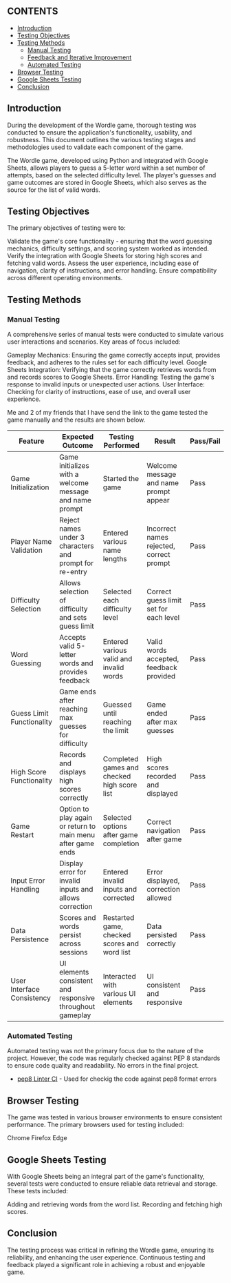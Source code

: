 ## CONTENTS
* [Introduction](#introduction)
* [Testing Objectives](#testing-objectives)
* [Testing Methods](#testing-methods)
  * [Manual Testing](#manual-testing)
  * [Feedback and Iterative Improvement](#feedback-and-iterative-improvement)
  * [Automated Testing](#automated-testing)
* [Browser Testing](#browser-testing)
* [Google Sheets Testing](#google-sheets-testing)
* [Conclusion](#conclusion)

## Introduction

During the development of the Wordle game, thorough testing was conducted to ensure the application's functionality, usability, and robustness. This document outlines the various testing stages and methodologies used to validate each component of the game.

The Wordle game, developed using Python and integrated with Google Sheets, allows players to guess a 5-letter word within a set number of attempts, based on the selected difficulty level. The player's guesses and game outcomes are stored in Google Sheets, which also serves as the source for the list of valid words.

## Testing Objectives

The primary objectives of testing were to:

Validate the game's core functionality - ensuring that the word guessing mechanics, difficulty settings, and scoring system worked as intended.
Verify the integration with Google Sheets for storing high scores and fetching valid words.
Assess the user experience, including ease of navigation, clarity of instructions, and error handling.
Ensure compatibility across different operating environments.

## Testing Methods

### Manual Testing

A comprehensive series of manual tests were conducted to simulate various user interactions and scenarios. Key areas of focus included:

Gameplay Mechanics: Ensuring the game correctly accepts input, provides feedback, and adheres to the rules set for each difficulty level.
Google Sheets Integration: Verifying that the game correctly retrieves words from and records scores to Google Sheets.
Error Handling: Testing the game's response to invalid inputs or unexpected user actions.
User Interface: Checking for clarity of instructions, ease of use, and overall user experience.

Me and 2 of my friends that I have send the link to the game tested the game manually and the results are shown below.

| Feature                    | Expected Outcome                                                  | Testing Performed                                  | Result                                  | Pass/Fail |
|----------------------------|-------------------------------------------------------------------|----------------------------------------------------|-----------------------------------------|-----------|
| Game Initialization        | Game initializes with a welcome message and name prompt           | Started the game                                   | Welcome message and name prompt appear  | Pass      |
| Player Name Validation     | Reject names under 3 characters and prompt for re-entry           | Entered various name lengths                       | Incorrect names rejected, correct prompt | Pass      |
| Difficulty Selection       | Allows selection of difficulty and sets guess limit               | Selected each difficulty level                     | Correct guess limit set for each level   | Pass      |
| Word Guessing              | Accepts valid 5-letter words and provides feedback                 | Entered various valid and invalid words            | Valid words accepted, feedback provided  | Pass      |
| Guess Limit Functionality  | Game ends after reaching max guesses for difficulty               | Guessed until reaching the limit                   | Game ended after max guesses             | Pass      |
| High Score Functionality   | Records and displays high scores correctly                        | Completed games and checked high score list        | High scores recorded and displayed       | Pass      |
| Game Restart               | Option to play again or return to main menu after game ends       | Selected options after game completion             | Correct navigation after game            | Pass      |
| Input Error Handling       | Display error for invalid inputs and allows correction            | Entered invalid inputs and corrected               | Error displayed, correction allowed      | Pass      |
| Data Persistence           | Scores and words persist across sessions                          | Restarted game, checked scores and word list       | Data persisted correctly                 | Pass      |
| User Interface Consistency | UI elements consistent and responsive throughout gameplay         | Interacted with various UI elements                | UI consistent and responsive             | Pass      |

### Automated Testing

Automated testing was not the primary focus due to the nature of the project. However, the code was regularly checked against PEP 8 standards to ensure code quality and readability. No errors in the final project.

* [pep8 Linter CI](https://pep8ci.herokuapp.com/#) - Used for checkig the code against pep8 format errors

## Browser Testing

The game was tested in various browser environments to ensure consistent performance. The primary browsers used for testing included:

Chrome
Firefox
Edge

## Google Sheets Testing

With Google Sheets being an integral part of the game's functionality, several tests were conducted to ensure reliable data retrieval and storage. These tests included:

Adding and retrieving words from the word list.
Recording and fetching high scores.

## Conclusion
The testing process was critical in refining the Wordle game, ensuring its reliability, and enhancing the user experience. Continuous testing and feedback played a significant role in achieving a robust and enjoyable game.

